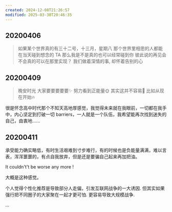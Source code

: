 ```yaml
---
created: 2024-12-08T21:26:57
modified: 2025-03-30T20:46:35
---
```

## 20200406

> 如果某个世界真的有三十二号，十三月，星期八
那个世界里相思的人都能在当天碰到想念的 TA
那么我是不是真的也可以经常碰到你
彼此说的再见会不会真的可以在那里实现？
我们做着深情的事, 却怀着告别的心

## 20200409

> 晚安时光
大家要要要要要✨
努力看到正能量🌞
其实这并不容易🌙
比如从现在开始🔥

很是怀念高中时代那个不知天高地厚感觉，我觉得未来就在我眼前，一切都在我手中，内心坚定到打破一切 barriers，一人就是一个队伍，我希望能再次找到迷失的自己，由衷地......

## 20200411

承受能力确实略低，有时生活艰难到寸步难行，有的时候也是负能量满满，难以言表，浑浑噩噩的，有点自我放弃，但是还是要骗自己起来再加把油。

It couldn't't be worse any more !

大概是这种感觉。

个人觉得个性化推荐是导致部分人走偏，引发互联网战争的一大诱因. 但其实如果强行把不同圈子的大家聚在一起才更可怕. 更容易导致大规模战争.

...
